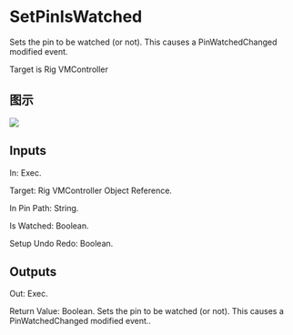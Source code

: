 # SetPinIsWatched

Sets the pin to be watched (or not). This causes a PinWatchedChanged modified event.

Target is Rig VMController

## 图示

![]($-20221218-20435551.png)

## Inputs

In: Exec.

Target: Rig VMController Object Reference.

In Pin Path: String.

Is Watched: Boolean.

Setup Undo Redo: Boolean.  

## Outputs

Out: Exec.

Return Value: Boolean. Sets the pin to be watched (or not). This causes a PinWatchedChanged modified event..

